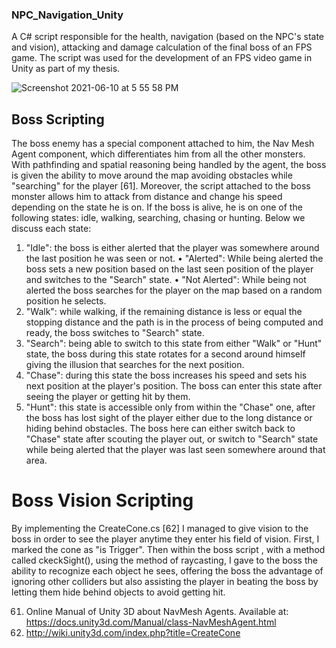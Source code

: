 ### NPC_Navigation_Unity
A C# script responsible for the health, navigation (based on the NPC's state and vision), attacking and damage calculation of the final boss of an FPS game. The script was used for the development of an FPS video game in Unity as part of my thesis. 

![Screenshot 2021-06-10 at 5 55 58 PM](https://user-images.githubusercontent.com/32577771/121547893-39eeb000-ca15-11eb-92fe-50786dbdaba8.png)

## Boss Scripting
The boss enemy has a special component attached to him, the Nav Mesh Agent component, which differentiates him from all the other monsters. With pathfinding and spatial reasoning being handled by the agent, the boss is given the ability to move around the map avoiding obstacles while "searching" for the player [61]. Moreover, the script attached to the boss monster allows him to attack from distance and change his speed depending on the state he is on.
If the boss is alive, he is on one of the following states: idle, walking, searching, chasing or hunting. Below we discuss each state:
1. "Idle": the boss is either alerted that the player was somewhere around the last position he was seen or not.
• "Alerted": While being alerted the boss sets a new position based on the last seen position of the player and switches to the "Search" state.
• "Not Alerted": While being not alerted the boss searches for the player on the map based on a random position he selects.
2. "Walk": while walking, if the remaining distance is less or equal the stopping distance and the path is in the process of being computed and ready, the boss switches to "Search" state.
3. "Search": being able to switch to this state from either "Walk" or "Hunt" state, the boss during this state rotates for a second around himself giving the illusion that searches for the next position.
4. "Chase": during this state the boss increases his speed and sets his next position at the player's position. The boss can enter this state after seeing the player or getting hit by them.
5. "Hunt": this state is accessible only from within the "Chase" one, after the boss has lost sight of the player either due to the long distance or hiding behind obstacles. The boss here can either switch back to "Chase" state after scouting the player out, or switch to "Search" state while being alerted that the player was last seen somewhere around that area.
# Boss Vision Scripting
By implementing the CreateCone.cs [62] I managed to give vision to the boss in order to see the player anytime they enter his field of vision. First, I marked the cone as "is Trigger". Then within the boss script , with a method called ckeckSight(), using the method of raycasting, I gave to the boss the ability to recognize each object he sees, offering the boss the advantage of ignoring other colliders but also assisting the player in beating the boss by letting them hide behind objects to avoid getting hit.

61. Online Manual of Unity 3D about NavMesh Agents. Available at: https://docs.unity3d.com/Manual/class-NavMeshAgent.html
62. http://wiki.unity3d.com/index.php?title=CreateCone

